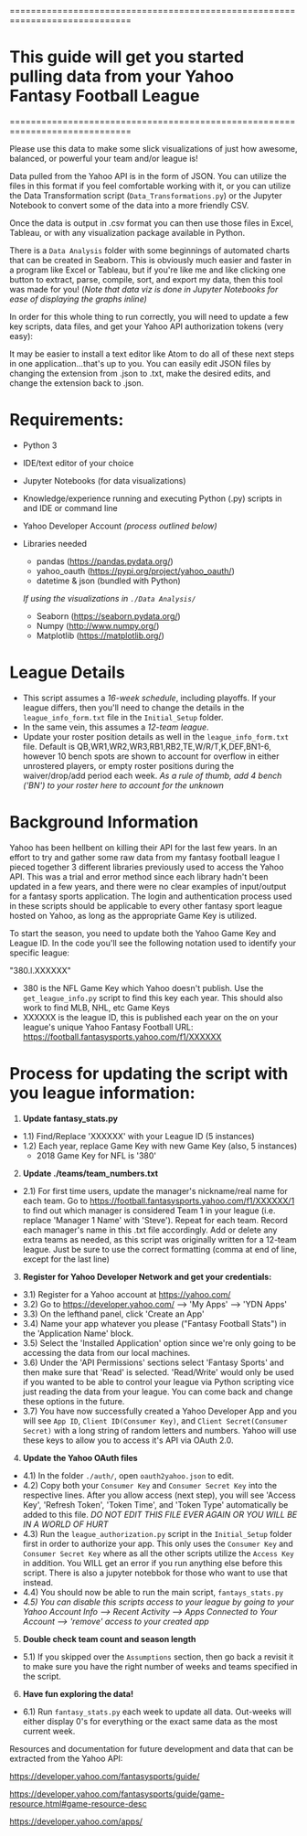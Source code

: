 =============================================================================
# This guide will get you started pulling data from your Yahoo Fantasy Football League
=============================================================================

Please use this data to make some slick visualizations of just how awesome,
balanced, or powerful your team and/or league is!

Data pulled from the Yahoo API is in the form of JSON. You can utilize the files
in this format if you feel comfortable working with it, or you can utilize the
Data Transformation script (`Data_Transformations.py`) or the Jupyter Notebook
to convert some of the data into a more friendly CSV.

Once the data is output in .csv format you can then use those files in Excel,
Tableau, or with any visualization package available in Python.

There is a `Data Analysis` folder with some beginnings of automated
charts that can be created in Seaborn. This is obviously much easier and faster
in a program like Excel or Tableau, but if you're like me and like clicking one
button to extract, parse, compile, sort, and export my data, then this tool was
made for you! (*Note that data viz is done in Jupyter Notebooks for ease of
displaying the graphs inline)*

In order for this whole thing to run correctly, you will need to update a few
key scripts, data files, and get your Yahoo API authorization
tokens (very easy):

It may be easier to install a text editor like Atom to do all of these next
steps in one application...that's up to you. You can easily edit JSON files by
changing the extension from .json to .txt, make the desired edits, and change
the extension back to .json.

# Requirements:

  - Python 3
  - IDE/text editor of your choice
  - Jupyter Notebooks (for data visualizations)
  - Knowledge/experience running and executing Python (.py) scripts in and IDE
    or command line
  - Yahoo Developer Account _(process outlined below)_
  - Libraries needed
    - pandas (https://pandas.pydata.org/)
    - yahoo_oauth (https://pypi.org/project/yahoo_oauth/)
    - datetime & json (bundled with Python)

    *If using the visualizations in `./Data Analysis/`*
    - Seaborn (https://seaborn.pydata.org/)
    - Numpy (http://www.numpy.org/)
    - Matplotlib (https://matplotlib.org/)

# League Details

  - This script assumes a *16-week schedule*, including playoffs. If your league
    differs, then you'll need to change the details in the
    `league_info_form.txt` file in the `Initial_Setup` folder.
  - In the same vein, this assumes a *12-team league*.
  - Update your roster position details as well in the `league_info_form.txt`
    file. Default is QB,WR1,WR2,WR3,RB1,RB2,TE,W/R/T,K,DEF,BN1-6, however
    10 bench spots are shown to account for overflow in either unrostered
    players, or empty roster positions during the waiver/drop/add period each
    week. *As a rule of thumb, add 4 bench ('BN') to your roster here to
    account for the unknown*

# Background Information

Yahoo has been hellbent on killing their API for the last few years. In an
effort to try and gather some raw data from my fantasy football league I
pieced together 3 different libraries previously used to  access the Yahoo API.
This was a trial and error method since each library hadn't been updated in a
few years, and there were no clear examples of input/output for a fantasy sports
application. The login and authentication process used in these scripts should
be applicable to every other fantasy sport league hosted on Yahoo, as long as
the appropriate Game Key is utilized.

To start the season, you need to update both the Yahoo Game Key and League ID.
In the code you'll see the following notation used to identify your specific
league:

"380.l.XXXXXX"
  - 380 is the NFL Game Key which Yahoo doesn't publish. Use the
    `get_league_info.py` script to find this key each year. This should also
    work to find MLB, NHL, etc Game Keys
  - XXXXXX is the league ID, this is published each year on the on your
    league's unique Yahoo Fantasy Football URL:
    https://football.fantasysports.yahoo.com/f1/XXXXXX

# Process for updating the script with you league information:

1. __Update fantasy_stats.py__
  - 1.1) Find/Replace 'XXXXXX' with your League ID (5 instances)
  - 1.2) Each year, replace Game Key with new Game Key (also, 5 instances)
    - 2018 Game Key for NFL is '380'

2. __Update ./teams/team_numbers.txt__
  - 2.1) For first time users, update the manager's nickname/real name for each
    team. Go to https://football.fantasysports.yahoo.com/f1/XXXXXX/1 to find out
    which manager is considered Team 1 in your league (i.e. replace
    'Manager 1 Name' with 'Steve'). Repeat for each team. Record each manager's
    name in this .txt file accordingly. Add or delete any extra teams as needed,
    as this script was originally written for a 12-team league. Just be sure to
    use the correct formatting (comma at end of line, except for the last line)


3. __Register for Yahoo Developer Network and get your credentials:__
  - 3.1) Register for a  Yahoo account at https://yahoo.com/
  - 3.2) Go to https://developer.yahoo.com/ --> 'My Apps' --> 'YDN Apps'
  - 3.3) On the lefthand panel, click 'Create an App'
  - 3.4) Name your app whatever you please ("Fantasy Football Stats") in the
      'Application Name' block.
  - 3.5) Select the 'Installed Application' option since we're only going to be
      accessing the data from our local machines.
  - 3.6) Under the 'API Permissions' sections select 'Fantasy Sports' and then
      make sure that 'Read' is selected. 'Read/Write' would only be used if you
      wanted to be able to control your league via Python scripting vice just
      reading the data from your league. You can come back and change these
      options in the future.
  - 3.7) You have now successfully created a Yahoo Developer App and you will see
      `App ID`, `Client ID(Consumer Key)`, and `Client Secret(Consumer Secret)`
      with a long string of random letters and numbers. Yahoo will use these
      keys to allow you to access it's API via OAuth 2.0.

4. __Update the Yahoo OAuth files__
  - 4.1) In the folder `./auth/`, open `oauth2yahoo.json` to edit.
  - 4.2) Copy both your `Consumer Key` and `Consumer Secret Key` into the
      respective lines. After you allow access (next step), you will see 'Access
      Key', 'Refresh Token', 'Token Time', and 'Token Type' automatically be
      added to this file. *DO NOT EDIT THIS FILE EVER AGAIN OR YOU WILL BE IN A
      WORLD OF HURT*
  - 4.3) Run the `league_authorization.py` script in the `Initial_Setup` folder
      first in order to authorize your app. This only uses the `Consumer Key` 
      and `Consumer Secret Key` where as all the other scripts utilize the 
      `Access Key` in addition. You WILL get an error if you run anything else 
      before this script. There is also a jupyter notebbok for those who want to
      use that instead.
  - 4.4) You should now be able to run the main script, `fantays_stats.py`
  - *4.5) You can disable this scripts access to your league by going to your
      Yahoo Account Info --> Recent Activity --> Apps Connected to Your Account
      --> 'remove' access to your created app*

5. __Double check team count and season length__
  - 5.1) If you skipped over the `Assumptions` section, then go back a revisit it
    to make sure you have the right number of weeks and teams specified in the
    script.

6. __Have fun exploring the data!__
  - 6.1) Run `fantasy_stats.py` each week to update all data. Out-weeks will
  either display 0's for everything or the exact same data as the most current
  week.


Resources and documentation for future development and data that can be
extracted from the Yahoo API:

https://developer.yahoo.com/fantasysports/guide/

https://developer.yahoo.com/fantasysports/guide/game-resource.html#game-resource-desc

https://developer.yahoo.com/apps/
